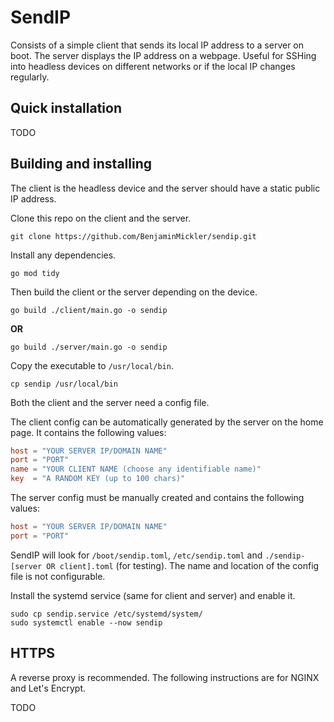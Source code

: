 # SendIP

Consists of a simple client that sends its local IP address to a server on boot. The server displays the IP address on a webpage. Useful for SSHing into headless devices on different networks or if the local IP changes regularly.

## Quick installation

TODO

## Building and installing

The client is the headless device and the server should have a static public IP address.

Clone this repo on the client and the server.
```
git clone https://github.com/BenjaminMickler/sendip.git
```

Install any dependencies.
```
go mod tidy
```

Then build the client or the server depending on the device.
```
go build ./client/main.go -o sendip
```
**OR**
```
go build ./server/main.go -o sendip
```

Copy the executable to `/usr/local/bin`.
```
cp sendip /usr/local/bin
```

Both the client and the server need a config file.

The client config can be automatically generated by the server on the home page. It contains the following values:
```toml
host = "YOUR SERVER IP/DOMAIN NAME"
port = "PORT"
name = "YOUR CLIENT NAME (choose any identifiable name)"
key  = "A RANDOM KEY (up to 100 chars)"
```

The server config must be manually created and contains the following values:
```toml
host = "YOUR SERVER IP/DOMAIN NAME"
port = "PORT"
```

SendIP will look for `/boot/sendip.toml`, `/etc/sendip.toml` and `./sendip-[server OR client].toml` (for testing). The name and location of the config file is not configurable.

Install the systemd service (same for client and server) and enable it.
```
sudo cp sendip.service /etc/systemd/system/
sudo systemctl enable --now sendip
```

## HTTPS

A reverse proxy is recommended. The following instructions are for NGINX and Let's Encrypt.

TODO
